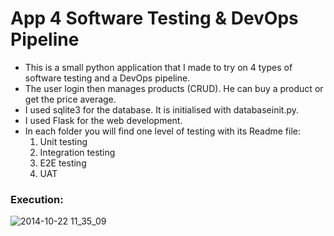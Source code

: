 # App 4 Software Testing & DevOps Pipeline

- This is a small python application that I made to try on 4 types of software testing and a DevOps pipeline.
- The user login then manages products (CRUD). He can buy a product or get the price average.
- I used sqlite3 for the database. It is initialised with databaseinit.py.
- I used Flask for the web development.
- In each folder you will find one level of testing with its Readme file:
    1. Unit testing
    2. Integration testing
    3. E2E testing
    4. UAT

### Execution:

![2014-10-22 11_35_09](https://j.gifs.com/A6oyA7.gif)
